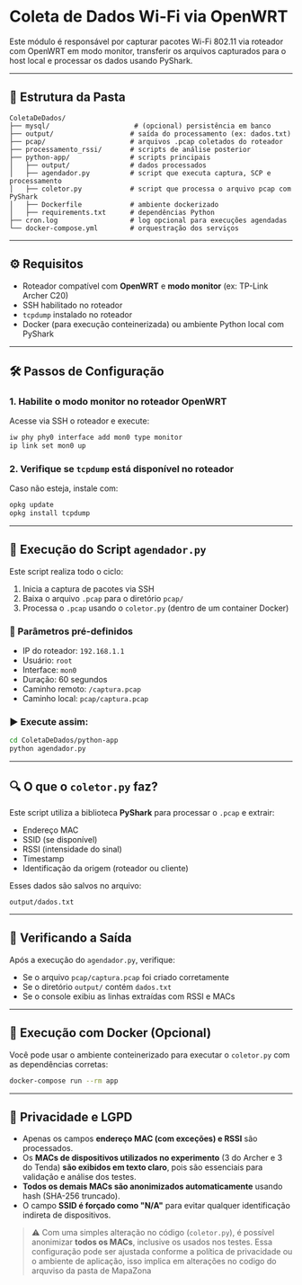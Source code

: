 # Coleta de Dados Wi-Fi via OpenWRT

Este módulo é responsável por capturar pacotes Wi-Fi 802.11 via roteador com OpenWRT em modo monitor, transferir os arquivos capturados para o host local e processar os dados usando PyShark.

---

## 📁 Estrutura da Pasta

```
ColetaDeDados/
├── mysql/                     # (opcional) persistência em banco
├── output/                   # saída do processamento (ex: dados.txt)
├── pcap/                     # arquivos .pcap coletados do roteador
├── processamento_rssi/       # scripts de análise posterior
├── python-app/               # scripts principais
│   ├── output/               # dados processados
│   ├── agendador.py          # script que executa captura, SCP e processamento
│   ├── coletor.py            # script que processa o arquivo pcap com PyShark
│   ├── Dockerfile            # ambiente dockerizado
│   ├── requirements.txt      # dependências Python
├── cron.log                  # log opcional para execuções agendadas
└── docker-compose.yml        # orquestração dos serviços
```

---

## ⚙️ Requisitos

- Roteador compatível com **OpenWRT** e **modo monitor** (ex: TP-Link Archer C20)
- SSH habilitado no roteador
- `tcpdump` instalado no roteador
- Docker (para execução conteinerizada) ou ambiente Python local com PyShark

---

## 🛠️ Passos de Configuração

### 1. Habilite o modo monitor no roteador OpenWRT

Acesse via SSH o roteador e execute:

```bash
iw phy phy0 interface add mon0 type monitor
ip link set mon0 up
```

### 2. Verifique se `tcpdump` está disponível no roteador

Caso não esteja, instale com:

```bash
opkg update
opkg install tcpdump
```

---

## 🚀 Execução do Script `agendador.py`

Este script realiza todo o ciclo:

1. Inicia a captura de pacotes via SSH
2. Baixa o arquivo `.pcap` para o diretório `pcap/`
3. Processa o `.pcap` usando o `coletor.py` (dentro de um container Docker)

### 📌 Parâmetros pré-definidos

- IP do roteador: `192.168.1.1`
- Usuário: `root`
- Interface: `mon0`
- Duração: 60 segundos
- Caminho remoto: `/captura.pcap`
- Caminho local: `pcap/captura.pcap`

### ▶️ Execute assim:

```bash
cd ColetaDeDados/python-app
python agendador.py
```

---

## 🔍 O que o `coletor.py` faz?

Este script utiliza a biblioteca **PyShark** para processar o `.pcap` e extrair:

- Endereço MAC
- SSID (se disponível)
- RSSI (intensidade do sinal)
- Timestamp
- Identificação da origem (roteador ou cliente)

Esses dados são salvos no arquivo:

```
output/dados.txt
```

---

## 🧪 Verificando a Saída

Após a execução do `agendador.py`, verifique:

- Se o arquivo `pcap/captura.pcap` foi criado corretamente
- Se o diretório `output/` contém `dados.txt`
- Se o console exibiu as linhas extraídas com RSSI e MACs

---

## 🐳 Execução com Docker (Opcional)

Você pode usar o ambiente conteinerizado para executar o `coletor.py` com as dependências corretas:

```bash
docker-compose run --rm app
```

---

## 🔐 Privacidade e LGPD

- Apenas os campos **endereço MAC (com exceções) e RSSI** são processados.
- Os **MACs de dispositivos utilizados no experimento** (3 do Archer e 3 do Tenda) **são exibidos em texto claro**, pois são essenciais para validação e análise dos testes.
- **Todos os demais MACs são anonimizados automaticamente** usando hash (SHA-256 truncado).
- O campo **SSID é forçado como "N/A"** para evitar qualquer identificação indireta de dispositivos.

> ⚠️ Com uma simples alteração no código (`coletor.py`), é possível anonimizar **todos os MACs**, inclusive os usados nos testes. Essa configuração pode ser ajustada conforme a política de privacidade ou o ambiente de aplicação, isso implica em alterações no codigo do arquviso da pasta de MapaZona
